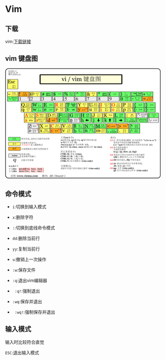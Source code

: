 # Vim

## 下载

vim:[下载链接](https://www.vim.org/download.php)

## vim 键盘图

![vim graphical cheat sheet](./images/vim.png)

## 命令模式

- ` i `:切换到输入模式 

- ` x `:删除字符 

- ` : `:切换到底线命令模式

- ` dd `:删除当前行

- ` yy `:复制当前行

- ` u `:撤销上一次操作

- ` :w `:保存文件

- ` :q `:退出vim编辑器

- ` :q!`:强制退出

- ` :wq `:保存并退出

- ` :wq!`:强制保存并退出

## 输入模式

输入时比较符合直觉

`ESC`:退出输入模式
